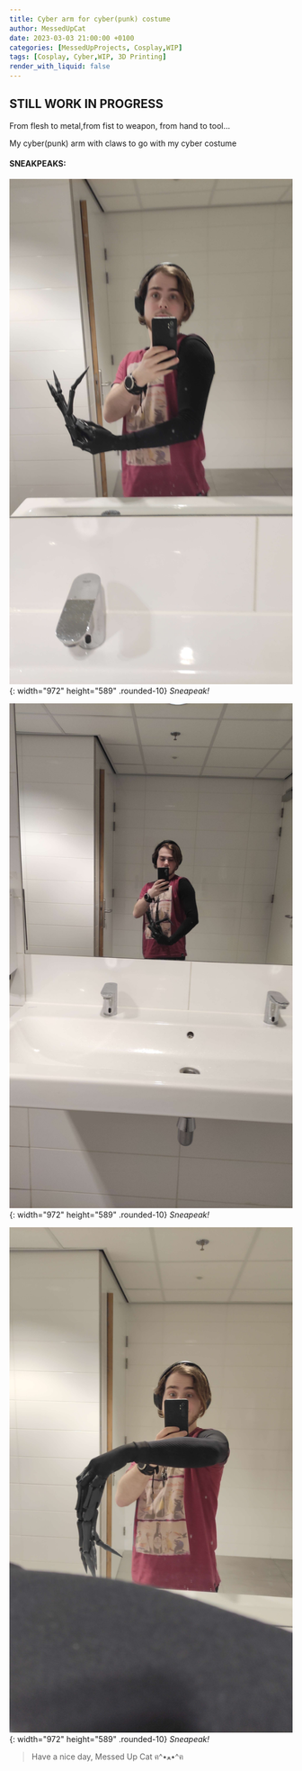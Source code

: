 ```yaml
---
title: Cyber arm for cyber(punk) costume
author: MessedUpCat
date: 2023-03-03 21:00:00 +0100
categories: [MessedUpProjects, Cosplay,WIP]
tags: [Cosplay, Cyber,WIP, 3D Printing]
render_with_liquid: false
---
```


## STILL WORK IN PROGRESS

From flesh to metal,from fist to weapon, from hand to tool... <br>

My cyber(punk) arm with claws to go with my cyber costume 

#### SNEAKPEAKS:
![Desktop View](/assets/2023-03-03-Cyber-arm/cyber%20arm1.jpg){: width="972" height="589" .rounded-10}
_Sneapeak!_

![Desktop View](/assets/2023-03-03-Cyber-arm/cyber%20arm2.jpg){: width="972" height="589" .rounded-10}
_Sneapeak!_

![Desktop View](/assets/2023-03-03-Cyber-arm/cyber%20arm3.jpg){: width="972" height="589" .rounded-10}
_Sneapeak!_


>Have a nice day, Messed Up Cat ฅ^•ﻌ•^ฅ
